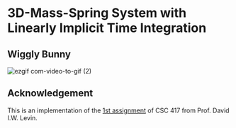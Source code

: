 # 3D-Mass-Spring System with Linearly Implicit Time Integration


## Wiggly Bunny

![ezgif com-video-to-gif (2)](https://user-images.githubusercontent.com/78880538/218624369-4786194f-38f9-42d9-9405-d1c10c687cd2.gif)


## Acknowledgement
This is an implementation of the [1st assignment](https://github.com/dilevin/CSC417-a1-mass-spring-1d) of CSC 417 from Prof. David I.W. Levin.
